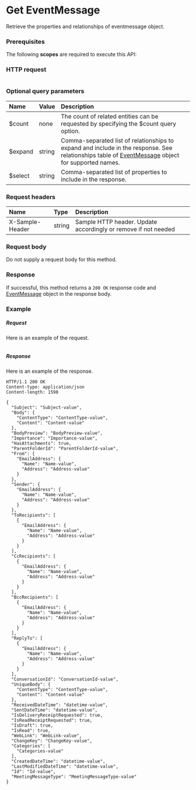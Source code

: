 # Get EventMessage

Retrieve the properties and relationships of eventmessage object.
### Prerequisites
The following **scopes** are required to execute this API: 
### HTTP request
<!-- { "blockType": "ignored" } -->
```http

```
### Optional query parameters
|Name|Value|Description|
|:---------------|:--------|:-------|
|$count|none|The count of related entities can be requested by specifying the $count query option.|
|$expand|string|Comma-separated list of relationships to expand and include in the response. See relationships table of [EventMessage](../resources/eventmessage.md) object for supported names. |
|$select|string|Comma-separated list of properties to include in the response.|

### Request headers
| Name       | Type | Description|
|:-----------|:------|:----------|
| X-Sample-Header  | string  | Sample HTTP header. Update accordingly or remove if not needed|

### Request body
Do not supply a request body for this method.
### Response
If successful, this method returns a `200 OK` response code and [EventMessage](../resources/eventmessage.md) object in the response body.
### Example
##### Request
Here is an example of the request.
<!-- {
  "blockType": "request",
  "name": "get_eventmessage"
}-->
```http

```
##### Response
Here is an example of the response.
<!-- {
  "blockType": "response",
  "truncated": false,
  "@odata.type": "microsoft.graph.eventmessage"
} -->
```http
HTTP/1.1 200 OK
Content-type: application/json
Content-length: 1598

{
  "Subject": "Subject-value",
  "Body": {
    "ContentType": "ContentType-value",
    "Content": "Content-value"
  },
  "BodyPreview": "BodyPreview-value",
  "Importance": "Importance-value",
  "HasAttachments": true,
  "ParentFolderId": "ParentFolderId-value",
  "From": {
    "EmailAddress": {
      "Name": "Name-value",
      "Address": "Address-value"
    }
  },
  "Sender": {
    "EmailAddress": {
      "Name": "Name-value",
      "Address": "Address-value"
    }
  },
  "ToRecipients": [
    {
      "EmailAddress": {
        "Name": "Name-value",
        "Address": "Address-value"
      }
    }
  ],
  "CcRecipients": [
    {
      "EmailAddress": {
        "Name": "Name-value",
        "Address": "Address-value"
      }
    }
  ],
  "BccRecipients": [
    {
      "EmailAddress": {
        "Name": "Name-value",
        "Address": "Address-value"
      }
    }
  ],
  "ReplyTo": [
    {
      "EmailAddress": {
        "Name": "Name-value",
        "Address": "Address-value"
      }
    }
  ],
  "ConversationId": "ConversationId-value",
  "UniqueBody": {
    "ContentType": "ContentType-value",
    "Content": "Content-value"
  },
  "ReceivedDateTime": "datetime-value",
  "SentDateTime": "datetime-value",
  "IsDeliveryReceiptRequested": true,
  "IsReadReceiptRequested": true,
  "IsDraft": true,
  "IsRead": true,
  "WebLink": "WebLink-value",
  "ChangeKey": "ChangeKey-value",
  "Categories": [
    "Categories-value"
  ],
  "CreatedDateTime": "datetime-value",
  "LastModifiedDateTime": "datetime-value",
  "Id": "Id-value",
  "MeetingMessageType": "MeetingMessageType-value"
}
```

<!-- uuid: 7b985f1a-e3d9-4a53-962f-8cb3eb5ec020
2015-10-25 14:25:33 UTC -->
<!-- {
  "type": "#page.annotation",
  "description": "Get EventMessage",
  "keywords": "",
  "section": "documentation",
  "tocPath": ""
}-->